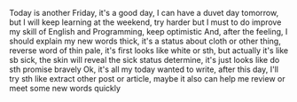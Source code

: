Today is another Friday, it's a good day, I can have a duvet day tomorrow, but I will keep learning at the weekend, try harder but I must to do improve my skill of English and Programming, keep optimistic
And, after the feeling, I should explain my new words
thick, it's a status about cloth or other thing, reverse word of thin
pale, it's first looks like white or sth, but actually it's like sb sick, the skin will reveal the sick status
determine, it's just looks like do sth promise bravely
Ok, it's all my today wanted to write, after this day, I'll try sth like extract other post or article, maybe it also can help me review or meet some new words quickly
